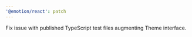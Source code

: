 ```yaml
---
'@emotion/react': patch
---
```


Fix issue with published TypeScript test files augmenting Theme interface.
